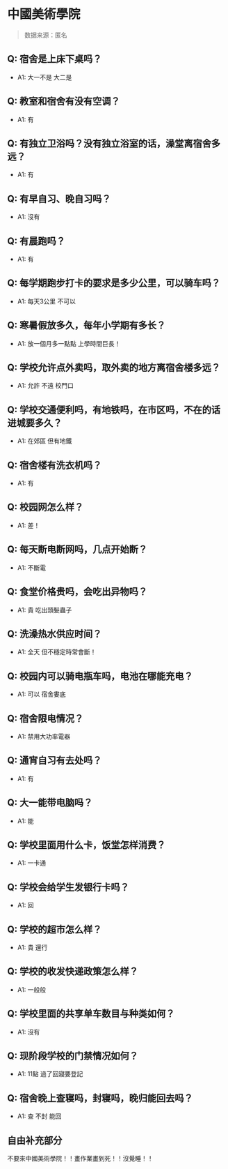 # 中國美術學院

> 数据来源：匿名

## Q: 宿舍是上床下桌吗？

- A1: 大一不是 大二是

## Q: 教室和宿舍有没有空调？

- A1: 有

## Q: 有独立卫浴吗？没有独立浴室的话，澡堂离宿舍多远？

- A1: 有

## Q: 有早自习、晚自习吗？

- A1: 沒有

## Q: 有晨跑吗？

- A1: 有

## Q: 每学期跑步打卡的要求是多少公里，可以骑车吗？

- A1: 每天3公里 不可以

## Q: 寒暑假放多久，每年小学期有多长？

- A1: 放一個月多一點點 上學時間巨長！

## Q: 学校允许点外卖吗，取外卖的地方离宿舍楼多远？

- A1: 允許 不遠 校門口

## Q: 学校交通便利吗，有地铁吗，在市区吗，不在的话进城要多久？

- A1: 在郊區 但有地鐵

## Q: 宿舍楼有洗衣机吗？

- A1: 有

## Q: 校园网怎么样？

- A1: 差！

## Q: 每天断电断网吗，几点开始断？

- A1: 不斷電

## Q: 食堂价格贵吗，会吃出异物吗？

- A1: 貴 吃出頭髮蟲子

## Q: 洗澡热水供应时间？

- A1: 全天 但不穩定時常會斷！

## Q: 校园内可以骑电瓶车吗，电池在哪能充电？

- A1: 可以 宿舍婁底

## Q: 宿舍限电情况？

- A1: 禁用大功率電器

## Q: 通宵自习有去处吗？

- A1: 有

## Q: 大一能带电脑吗？

- A1: 能

## Q: 学校里面用什么卡，饭堂怎样消费？

- A1: 一卡通

## Q: 学校会给学生发银行卡吗？

- A1: 回

## Q: 学校的超市怎么样？

- A1: 貴 還行

## Q: 学校的收发快递政策怎么样？

- A1: 一般般

## Q: 学校里面的共享单车数目与种类如何？

- A1: 沒有

## Q: 现阶段学校的门禁情况如何？

- A1: 11點 過了回寢要登記

## Q: 宿舍晚上查寝吗，封寝吗，晚归能回去吗？

- A1: 查 不封 能回

## 自由补充部分

不要來中國美術學院！！畫作業畫到死！！沒覺睡！！